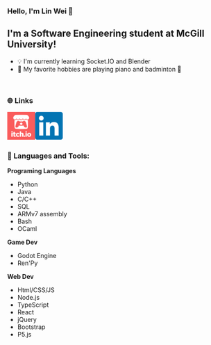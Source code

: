 ### Hello, I'm Lin Wei 👋

## I'm a Software Engineering student at McGill University!
- 💡 I'm currently learning Socket.IO and Blender
- 🎹 My favorite hobbies are playing piano and badminton 🏸

<br />

### 🌐 Links
[<img align = "left" alt = "Itch.io" width = "64px" src = "https://github.com/ElkCl0ner/ElkCl0ner/blob/main/images/itch-io_logo.png" />][Itch.io]
[<img align = "left" alt = "LinkedIn" height = "64px" src = "https://github.com/ElkCl0ner/ElkCl0ner/blob/main/images/LinkedIn_logo.png" />][LinkedIn]

<br />
<br />
<br />
<br />

### 🧰 Languages and Tools:

**Programing Languages**
- Python
- Java
- C/C++
- SQL
- ARMv7 assembly
- Bash
- OCaml

**Game Dev**
- Godot Engine
- Ren'Py

**Web Dev**
- Html/CSS/JS
- Node.js
- TypeScript
- React
- jQuery
- Bootstrap
- P5.js

[Itch.io]: https://elkcl0ner.itch.io
[LinkedIn]: https://www.linkedin.com/in/lin-wei-li-270937151/
